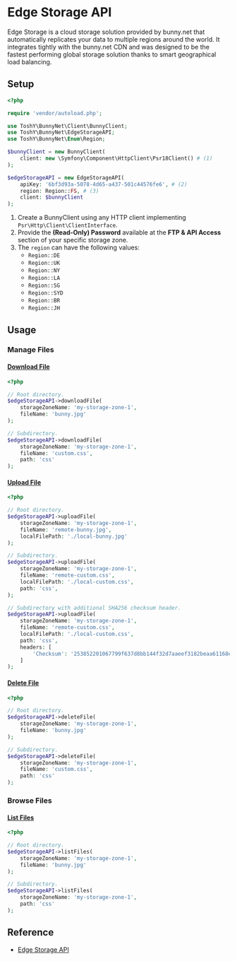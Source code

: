# Edge Storage API

Edge Storage is a cloud storage solution provided by bunny.net that automatically replicates your data to multiple regions around the world. It integrates tightly with the bunny.net CDN and was designed to be the fastest performing global storage solution thanks to smart geographical load balancing.

## Setup

```php
<?php

require 'vendor/autoload.php';

use ToshY\BunnyNet\Client\BunnyClient;
use ToshY\BunnyNet\EdgeStorageAPI;
use ToshY\BunnyNet\Enum\Region;

$bunnyClient = new BunnyClient(
    client: new \Symfony\Component\HttpClient\Psr18Client() # (1)
);

$edgeStorageAPI = new EdgeStorageAPI(
    apiKey: '6bf3d93a-5078-4d65-a437-501c44576fe6', # (2)
    region: Region::FS, # (3)
    client: $bunnyClient
);
```

1. Create a BunnyClient using any HTTP client implementing `Psr\Http\Client\ClientInterface`.
2. Provide the **(Read-Only) Password** available at the **FTP & API Access** section of your specific storage zone.
3. The `region` can have the following values:
    - `Region::DE`
    - `Region::UK`
    - `Region::NY`
    - `Region::LA`
    - `Region::SG`
    - `Region::SYD`
    - `Region::BR`
    - `Region::JH`

## Usage

### Manage Files

#### [Download File](https://docs.bunny.net/reference/get_-storagezonename-path-filename)

```php
<?php

// Root directory.
$edgeStorageAPI->downloadFile(
    storageZoneName: 'my-storage-zone-1',
    fileName: 'bunny.jpg'
);

// Subdirectory.
$edgeStorageAPI->downloadFile(
    storageZoneName: 'my-storage-zone-1',
    fileName: 'custom.css',
    path: 'css'
);
```

#### [Upload File](https://docs.bunny.net/reference/put_-storagezonename-path-filename)

```php
<?php

// Root directory.
$edgeStorageAPI->uploadFile(
    storageZoneName: 'my-storage-zone-1',
    fileName: 'remote-bunny.jpg',
    localFilePath: './local-bunny.jpg'
);

// Subdirectory.
$edgeStorageAPI->uploadFile(
    storageZoneName: 'my-storage-zone-1',
    fileName: 'remote-custom.css',
    localFilePath: './local-custom.css',
    path: 'css',
);

// Subdirectory with additional SHA256 checksum header.
$edgeStorageAPI->uploadFile(
    storageZoneName: 'my-storage-zone-1',
    fileName: 'remote-custom.css',
    localFilePath: './local-custom.css',
    path: 'css',
    headers: [
        'Checksum': '253852201067799f637d8bb144f32d7aaeef3182beaa61168e0aa87dbe336d7c'
    ]
);
```

#### [Delete File](https://docs.bunny.net/reference/delete_-storagezonename-path-filename)

```php
<?php

// Root directory.
$edgeStorageAPI->deleteFile(
    storageZoneName: 'my-storage-zone-1',
    fileName: 'bunny.jpg'
);

// Subdirectory.
$edgeStorageAPI->deleteFile(
    storageZoneName: 'my-storage-zone-1',
    fileName: 'custom.css',
    path: 'css'
);
```

### Browse Files

#### [List Files](https://docs.bunny.net/reference/get_-storagezonename-path-)

```php
<?php

// Root directory.
$edgeStorageAPI->listFiles(
    storageZoneName: 'my-storage-zone-1',
    fileName: 'bunny.jpg'
);

// Subdirectory.
$edgeStorageAPI->listFiles(
    storageZoneName: 'my-storage-zone-1',
    path: 'css'
);
```

## Reference

* [Edge Storage API](https://docs.bunny.net/reference/storage-api)
